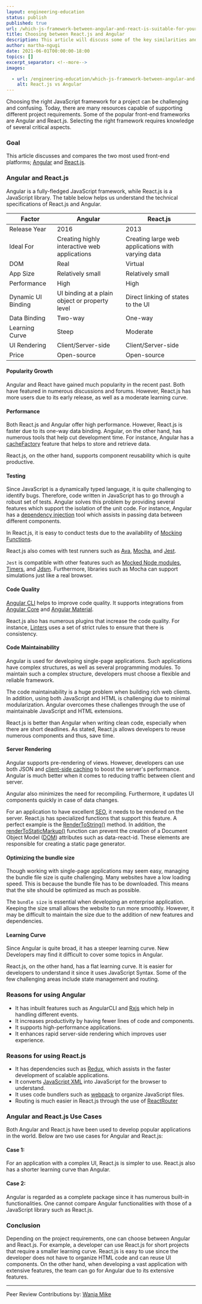 ```yaml
---
layout: engineering-education
status: publish
published: true
url: /which-js-framework-between-angular-and-react-is-suitable-for-your-next-project/
title: Choosing between React.js and Angular
description: This article will discuss some of the key similarities and differences between Angular and React.js. It will, therefore, help you choose the right framework depending on your project requirements.
author: martha-ngugi
date: 2021-06-01T00:00:00-18:00
topics: []
excerpt_separator: <!--more-->
images:

  - url: /engineering-education/which-js-framework-between-angular-and-react-is-suitable-for-your-next-project/hero.png
    alt: React.js vs Angular
---
```

Choosing the right JavaScript framework for a project can be challenging and confusing. Today, there are many resources capable of supporting different project requirements. Some of the popular front-end frameworks are Angular and React.js. Selecting the right framework requires knowledge of several critical aspects.
<!--more-->
### Goal
This article discusses and compares the two most used front-end platforms; [Angular](https://angular.io/docs) and [React.js](https://reactjs.org/tutorial/tutorial.html).

### Angular and React.js
Angular is a fully-fledged JavaScript framework, while React.js is a JavaScript library. The table below helps us understand the technical specifications of React.js and Angular.

Factor|Angular|React.js |
----------------|-------|----- |
Release Year| 2016 | 2013
Ideal For| Creating highly interactive web applications | Creating large web applications with varying data
DOM | Real | Virtual
App Size | Relatively small | Relatively small
Performance | High | High
Dynamic UI Binding | UI binding at a plain object or property level | Direct linking of states to the UI
Data Binding | Two-way | One-way
Learning Curve | Steep | Moderate
UI Rendering | Client/Server-side | Client/Server-side
Price | Open-source | Open-source

#### Popularity Growth
Angular and React have gained much popularity in the recent past. Both have featured in numerous discussions and forums. However, React.js has more users due to its early release, as well as a moderate learning curve.

#### Performance
Both React.js and Angular offer high performance. However, React.js is faster due to its one-way data binding. Angular, on the other hand, has numerous tools that help cut development time. For instance, Angular has a [cacheFactory](https://docs.angularjs.org/api/ng/service/$cacheFactory) feature that helps to store and retrieve data.

React.js, on the other hand, supports component reusability which is quite productive.

#### Testing
Since JavaScript is a dynamically typed language, it is quite challenging to identify bugs. Therefore, code written in JavaScript has to go through a robust set of tests. Angular solves this problem by providing several features which support the isolation of the unit code. For instance, Angular has a [dependency injection](https://www.freecodecamp.org/news/a-quick-intro-to-dependency-injection-what-it-is-and-when-to-use-it-7578c84fa88f/) tool which assists in passing data between different components.

In React.js, it is easy to conduct tests due to the availability of [Mocking Functions](https://jestjs.io/docs/mock-function-api).

React.js also comes with test runners such as [Ava](https://www.npmjs.com/package/ava), [Mocha](https://mochajs.org/), and [Jest](https://jestjs.io/).

`Jest` is compatible with other features such as [Mocked Node modules](https://jestjs.io/docs/manual-mocks), [Timers](https://jestjs.io/docs/timer-mocks), and [Jdsm](https://openbase.com/js/jest-date-mock). Furthermore, libraries such as Mocha can support simulations just like a real browser.

#### Code Quality
[Angular CLI](https://angular.io/cli) helps to improve code quality. It supports integrations from [Angular Core](https://angular.io/api/core) and [Angular Material](https://material.angular.io/guide/getting-started).

React.js also has numerous plugins that increase the code quality. For instance, [Linters](https://www.testim.io/blog/what-is-a-linter-heres-a-definition-and-quick-start-guide/) uses a set of strict rules to ensure that there is consistency.

#### Code Maintainability
Angular is used for developing single-page applications. Such applications have complex structures, as well as several programming modules. To maintain such a complex structure, developers must choose a flexible and reliable framework.

The code maintainability is a huge problem when building rich web clients. In addition, using both JavaScript and HTML is challenging due to minimal modularization. Angular overcomes these challenges through the use of maintainable JavaScript and HTML extensions.

React.js is better than Angular when writing clean code, especially when there are short deadlines. As stated, React.js allows developers to reuse numerous components and thus, save time.

#### Server Rendering
Angular supports pre-rendering of views. However, developers can use both JSON and [client-side caching](https://medium.com/js-360/intro-to-client-side-caching-with-service-worker-354ce8ae831a) to boost the server's performance. Angular is much better when it comes to reducing traffic between client and server.

Angular also minimizes the need for recompiling. Furthermore, it updates UI components quickly in case of data changes.

For an application to have excellent [SEO](https://moz.com/beginners-guide-to-seo), it needs to be rendered on the server. React.js has specialized functions that support this feature. A perfect example is the [RenderToString()](https://www.npmjs.com/package/preact-render-to-string) method. In addition, the [renderToStaticMarkup()](https://reactjs.org/docs/react-dom-server.html) function can prevent the creation of a Document Object Model ([DOM](https://developer.mozilla.org/en-US/docs/Web/API/Document_Object_Model/Introduction)) attributes such as data-react-id. These elements are responsible for creating a static page generator.

#### Optimizing the bundle size
Though working with single-page applications may seem easy, managing the bundle file size is quite challenging. Many websites have a low loading speed. This is because the bundle file has to be downloaded. This means that the site should be optimized as much as possible.

The `bundle size` is essential when developing an enterprise application. Keeping the size small allows the website to run more smoothly. However, it may be difficult to maintain the size due to the addition of new features and dependencies.

#### Learning Curve
Since Angular is quite broad, it has a steeper learning curve. New Developers may find it difficult to cover some topics in Angular. 

React.js, on the other hand, has a flat learning curve. It is easier for developers to understand it since it uses JavaScript Syntax. Some of the few challenging areas include state management and routing.

### Reasons for using Angular
-   It has inbuilt features such as AngularCLI and [Rxjs](https://www.learnrxjs.io/) which help in handling different events. 
-   It increases productivity by having fewer lines of code and components.
-   It supports high-performance applications.
-   It enhances rapid server-side rendering which improves user experience.

### Reasons for using React.js
-   It has dependencies such as [Redux](https://redux.js.org/introduction/getting-started), which assists in the faster development of scalable applications.
-   It converts [JavaScript XML](https://reactjs.org/docs/introducing-jsx.html) into JavaScript for the browser to understand.
-   It uses code bundlers such as [webpack](https://webpack.js.org/guides/getting-started/) to organize JavaScript files.
-   Routing is much easier in React.js through the use of [ReactRouter](https://reactrouter.com/web/guides/quick-start)

### Angular and React.js Use Cases
Both Angular and React.js have been used to develop popular applications in the world. Below are two use cases for Angular and React.js:

#### Case 1:
For an application with a complex UI, React.js is simpler to use. React.js also has a shorter learning curve than Angular.

#### Case 2:
Angular is regarded as a complete package since it has numerous built-in functionalities. One cannot compare Angular functionalities with those of a JavaScript library such as React.js.

### Conclusion
Depending on the project requirements, one can choose between Angular and React.js. For example, a developer can use React.js for short projects that require a smaller learning curve. React.js is easy to use since the developer does not have to organize HTML code and can reuse UI components. On the other hand, when developing a vast application with extensive features, the team can go for Angular due to its extensive features.

---
Peer Review Contributions by: [Wanja Mike](/engineering-education/content/authors/michael-barasa/)